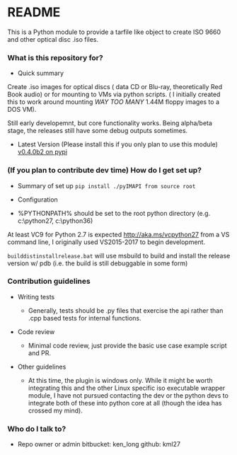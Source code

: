 # README #

This is a Python module to provide a tarfile like object to create ISO 9660 and other optical disc .iso files.

### What is this repository for? ###

* Quick summary

Create .iso images for optical discs ( data CD or Blu-ray, theoretically Red Book audio) or for mounting to VMs via python scripts. ( I initially created this to work around mounting *WAY TOO MANY* 1.44M floppy images to a DOS VM).

Still early developemnt, but core functionality works. Being alpha/beta stage, the releases still have some debug outputs sometimes. 

* Latest Version (Please install this if you only plan to use this module)
[v0.4.0b2 on pypi](https://pypi.org/project/pyIMAPI/)




### (If you plan to contribute dev time) How do I get set up? ###

* Summary of set up
`pip install ./pyIMAPI from source root`

* Configuration
* %PYTHONPATH% should be set to the root python directory (e.g. c:\python27, c:\python36)   

At least VC9 for Python 2.7 is expected http://aka.ms/vcpython27 from a VS command line, I originally used VS2015-2017 to begin development.

`builddistinstallrelease.bat` will use msbuild to build and install the release version w/ pdb (i.e. the build is still debuggable in some form)  

### Contribution guidelines ###

* Writing tests
  * Generally, tests should be .py files that exercise the api rather than .cpp based tests for internal functions. 

* Code review
  * Minimal code review, just provide the basic use case example script and PR.
  
* Other guidelines
  * At this time, the plugin is windows only. While it might be worth integrating this and the other Linux specific iso executable wrapper module, I have not pursued contacting the dev or the python devs to integrate both of these into python core at all (though the idea has crossed my mind).

### Who do I talk to? ###

* Repo owner or admin
bitbucket: ken_long
github: kml27

